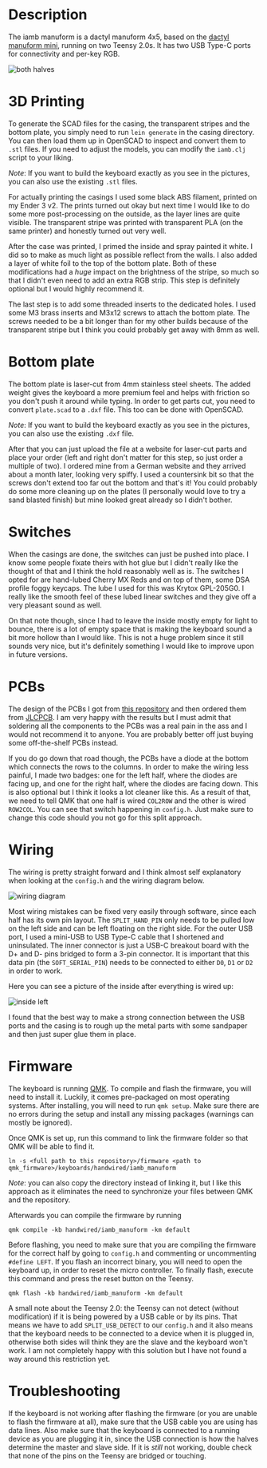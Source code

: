 # Description
The iamb manuform is a dactyl manuform 4x5, based on the [dactyl manuform mini](https://github.com/l4u/dactyl-manuform-mini-keyboard), running on two Teensy 2.0s. It has two USB Type-C ports for connectivity and per-key RGB.

![both halves](images/both_halves.jpg)

# 3D Printing
To generate the SCAD files for the casing, the transparent stripes and the bottom plate, you simply need to run `lein generate` in the casing directory. You can then load them up in OpenSCAD to inspect and convert them to `.stl` files. If you need to adjust the models, you can modify the `iamb.clj` script to your liking.

*Note*: If you want to build the keyboard exactly as you see in the pictures, you can also use the existing `.stl` files.

For actually printing the casings I used some black ABS filament, printed on my Ender 3 v2. The prints turned out okay but next time I would like to do some more post-processing on the outside, as the layer lines are quite visible. The transparent stripe was printed with transparent PLA (on the same printer) and honestly turned out very well.

After the case was printed, I primed the inside and spray painted it white. I did so to make as much light as possible reflect from the walls. I also added a layer of white foil to the top of the bottom plate. Both of these modifications had a *huge* impact on the brightness of the stripe, so much so that I didn't even need to add an extra RGB strip. This step is definitely optional but I would highly recommend it.

The last step is to add some threaded inserts to the dedicated holes. I used some M3 brass inserts and M3x12 screws to attach the bottom plate. The screws needed to be a bit longer than for my other builds because of the transparent stripe but I think you could probably get away with 8mm as well.

# Bottom plate
The bottom plate is laser-cut from 4mm stainless steel sheets. The added weight gives the keyboard a more premium feel and helps with friction so you don't push it around while typing. In order to get parts cut, you need to convert `plate.scad` to a `.dxf` file. This too can be done with OpenSCAD.

*Note*: If you want to build the keyboard exactly as you see in the pictures, you can also use the existing `.dxf` file.

After that you can just upload the file at a website for laser-cut parts and place your order (left and right don't matter for this step, so just order a multiple of two). I ordered mine from a German website and they arrived about a month later, looking very spiffy. I used a countersink bit so that the screws don't extend too far out the bottom and that's it! You could probably do some more cleaning up on the plates (I personally would love to try a sand blasted finish) but mine looked great already so I didn't bother.

# Switches
When the casings are done, the switches can just be pushed into place. I know some people fixate theirs with hot glue but I didn't really like the thought of that and I think the hold reasonably well as is. The switches I opted for are hand-lubed Cherry MX Reds and on top of them, some DSA profile foggy keycaps. The lube I used for this was Krytox GPL-205G0. I really like the smooth feel of these lubed linear switches and they give off a very pleasant sound as well.

On that note though, since I had to leave the inside mostly empty for light to bounce, there is a lot of empty space that is making the keyboard sound a bit more hollow than I would like. This is not a huge problem since it still sounds very nice, but it's definitely something I would like to improve upon in future versions.

# PCBs
The design of the PCBs I got from [this repository](https://github.com/PitBarber/PCB_for_HandwiredKeyboards) and then ordered them from [JLCPCB](https://jlcpcb.com/). I am very happy with the results but I must admit that soldering all the components to the PCBs was a real pain in the ass and I would not recommend it to anyone. You are probably better off just buying some off-the-shelf PCBs instead.

If you do go down that road though, the PCBs have a diode at the bottom which connects the rows to the columns. In order to make the wiring less painful, I made two badges: one for the left half, where the diodes are facing up, and one for the right half, where the diodes are facing down. This is also optional but I think it looks a lot cleaner like this. As a result of that, we need to tell QMK that one half is wired `COL2ROW` and the other is wired `ROW2COL`. You can see that switch happening in `config.h`. Just make sure to change this code should you not go for this split approach.

# Wiring
The wiring is pretty straight forward and I think almost self explanatory when looking at the `config.h` and the wiring diagram below.

![wiring diagram](images/wiring_diagram.png)

Most wiring mistakes can be fixed very easily through software, since each half has its own pin layout. The `SPLIT_HAND_PIN` only needs to be pulled low on the left side and can be left floating on the right side. For the outer USB port, I used a mini-USB to USB Type-C cable that I shortened and uninsulated. The inner connector is just a USB-C breakout board with the D+ and D- pins bridged to form a 3-pin connector. It is important that this data pin (the `SOFT_SERIAL_PIN`) needs to be connected to either `D0`, `D1` or `D2` in order to work.

Here you can see a picture of the inside after everything is wired up:

![inside left](images/inside_left.jpg)

I found that the best way to make a strong connection between the USB ports and the casing is to rough up the metal parts with some sandpaper and then just super glue them in place.

# Firmware
The keyboard is running [QMK](https://github.com/qmk/qmk_firmware). To compile and flash the firmware, you will need to install it. Luckily, it comes pre-packaged on most operating systems. After installing, you will need to run `qmk setup`.
Make sure there are no errors during the setup and install any missing packages (warnings can mostly be ignored).

Once QMK is set up, run this command to link the firmware folder so that QMK will be able to find it.
```
ln -s <full path to this repository>/firmware <path to qmk_firmware>/keyboards/handwired/iamb_manuform
```
*Note*: you can also copy the directory instead of linking it, but I like this approach as it eliminates the need to synchronize your files between QMK and the repository.

Afterwards you can compile the firmware by running
```
qmk compile -kb handwired/iamb_manuform -km default
```
Before flashing, you need to make sure that you are compiling the firmware for the correct half by going to `config.h` and commenting or uncommenting `#define LEFT`. If you flash an incorrect binary, you will need to open the keyboard up, in order to reset the micro controller. To finally flash, execute this command and press the reset button on the Teensy.
```
qmk flash -kb handwired/iamb_manuform -km default
```

A small note about the Teensy 2.0: the Teensy can not detect (without modification) if it is being powered by a USB cable or by its pins. That means we have to add `SPLIT_USB_DETECT` to our `config.h` and it also means that the keyboard needs to be connected to a device when it is plugged in, otherwise both sides will think they are the slave and the keyboard won't work. I am not completely happy with this solution but I have not found a way around this restriction yet.

# Troubleshooting
If the keyboard is not working after flashing the firmware (or you are unable to flash the firmware at all), make sure that the USB cable you are using has data lines. Also make sure that the keyboard is connected to a running device as you are plugging it in, since the USB connection is how the halves determine the master and slave side. If it is *still* not working, double check that none of the pins on the Teensy are bridged or touching.
